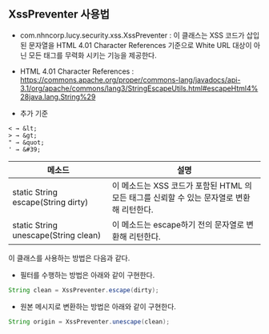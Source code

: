 ## XssPreventer 사용법
- com.nhncorp.lucy.security.xss.XssPreventer : 이 클래스는 XSS 코드가 삽입된 문자열을 HTML 4.01 Character References 기준으로 White URL 대상이 아닌 모든 태그를 무력화 시키는 기능을 제공한다.

- HTML 4.01 Character References : https://commons.apache.org/proper/commons-lang/javadocs/api-3.1/org/apache/commons/lang3/StringEscapeUtils.html#escapeHtml4%28java.lang.String%29

- 추가 기준

```
< → &lt; 
> → &gt; 
" → &quot; 
' → &#39;
```

| 메소드                                             |설명 |
|-------------------------|--------------------------------|
|static String escape(String dirty)|이 메소드는 XSS 코드가 포함된 HTML 의 모든 태그를 신뢰할 수 있는 문자열로 변환해 리턴한다.|
|static String unescape(String clean)|이 메소드는 escape하기 전의 문자열로 변환해 리턴한다.|

이 클래스를 사용하는 방법은 다음과 같다.

-  필터를 수행하는 방법은 아래와 같이 구현한다. 

``` java
String clean = XssPreventer.escape(dirty);
```

- 원본 메시지로 변환하는 방법은 아래와 같이 구현한다.

``` java
String origin = XssPreventer.unescape(clean);
```
